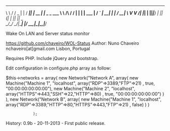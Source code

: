 __        _____  _         ____  _        _             
 \ \      / / _ \| |       / ___|| |_ __ _| |_ _   _ ___ 
  \ \ /\ / / | | | |   ____\___ \| __/ _` | __| | | / __|
   \ V  V /| |_| | |__|_____|__) | || (_| | |_| |_| \__ \
    \_/\_/  \___/|_____|   |____/ \__\__,_|\__|\__,_|___/
	
Wake On LAN and Server status monitor

https://github.com/chaveiro/WOL-Status
Author: Nuno Chaveiro  nchaveiro[at]gmail.com  Lisbon, Portugal

Requires PHP. Include jQuery and bootstrap.
  

Edit configuration in configure.php array as follow:

$this->networks = array( new Network("Network A", 
						   array(
								  new Machine("Machine 1",	"localhost", array("RDP"=>3389,"FTP"=>21)
									, true, "00:00:00:00:00:00"),
								  new Machine("Machine 2",	"localhost", array("HTTPS"=>443,"SSH"=>22,"HTTP"=>80)
									, true, "00:00:00:00:00:00")
							)
						),
						new Network("Network B",
							array(
								  new Machine("Machine 1",	"localhost", array("RDP"=>3389,"HTTP"=>80,"HTTPS"=>443,"FTP"=>21)
									, false)
							)
						)

				);
				
				
History:
0.9b - 20-11-2013 - First public release.